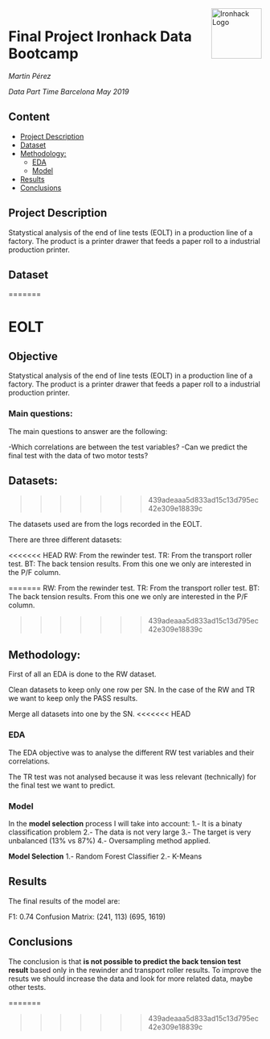 <img src="https://bit.ly/2VnXWr2" alt="Ironhack Logo" width="100" align="right"/>

#  Final Project Ironhack Data Bootcamp
*Martin Pérez*

*Data Part Time Barcelona May 2019*


## Content
- [Project Description](#project)
- [Dataset](#dataset)
- [Methodology:](#methodology:)
    * [EDA](#eda)
    * [Model](#model)
- [Results](#results)
- [Conclusions](#conclusions)

<a name="project"></a>

## Project Description

Statystical analysis of the end of line tests (EOLT) in a production line of a factory. The product is a printer drawer that feeds a paper roll to a industrial production printer.



<a name="dataset"></a>


## Dataset
=======
# EOLT

## Objective
Statystical analysis of the end of line tests (EOLT) in a production line of a factory.
The product is a printer drawer that feeds a paper roll to a industrial production printer.

### Main questions:
The main questions to answer are the following:

  -Which correlations are between the test variables?
  -Can we predict the final test with the data of two motor tests?
  
## Datasets:
>>>>>>> 439adeaaa5d833ad15c13d795ec42e309e18839c

The datasets used are from the logs recorded in the EOLT.

There are three different datasets:

<<<<<<< HEAD
RW: From the rewinder test. TR: From the transport roller test. BT: The back tension results. From this one we only are interested in the P/F column.

<a name="methodology:"></a>

=======
RW: From the rewinder test.
TR: From the transport roller test.
BT: The back tension results. From this one we only are interested in the P/F column.
>>>>>>> 439adeaaa5d833ad15c13d795ec42e309e18839c

## Methodology:

First of all an EDA is done to the RW dataset.

Clean datasets to keep only one row per SN. In the case of the RW and TR we want to keep only the PASS results.

Merge all datasets into one by the SN.
<<<<<<< HEAD

<a name="eda"></a>

### EDA

The EDA objective was to analyse the different RW test variables and their correlations.

The TR test was not analysed because it was less relevant (technically) for the final test we want to predict.

<a name="model"></a>

### Model

In the **model selection** process I will take into account:
1.- It is a binaty classification problem
2.- The data is not very large
3.- The target is very unbalanced (13% vs 87%)
4.- Oversampling method applied.

**Model Selection**
1.- Random Forest Classifier
2.- K-Means

<a name="results"></a>

## Results

The final results of the model are:

F1: 0.74
Confusion Matrix: 
(241, 113)
(695, 1619)


<a name="conclusions"></a>


## Conclusions


The conclusion is that **is not possible to predict the back tension test result** based only in the rewinder and transport roller results.
To improve the resuts we should increase the data and look for more related data, maybe other tests.



       
       




=======
>>>>>>> 439adeaaa5d833ad15c13d795ec42e309e18839c
